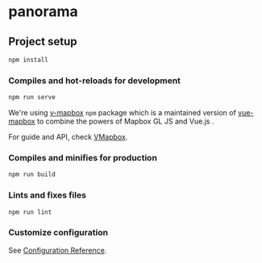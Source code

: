 # panorama

## Project setup

```bash
npm install
```

### Compiles and hot-reloads for development

```bash
npm run serve
```

We're using [v-mapbox](https://www.npmjs.com/package/v-mapbox) `npm` package which
is a maintained version of [vue-mapbox](https://www.npmjs.com/package/vue-mapbox)
to combine the powers of Mapbox GL JS and Vue.js .

For guide and API, check [VMapbox](https://v-mapbox.geospoc.io/).

### Compiles and minifies for production

```bash
npm run build
```

### Lints and fixes files

```bash
npm run lint
```

### Customize configuration

See [Configuration Reference](https://cli.vuejs.org/config/).
